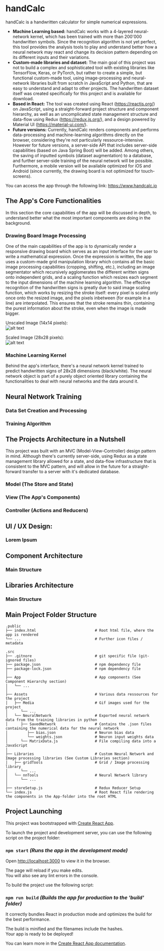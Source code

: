 # handCalc
handCalc is a handwritten calculator for simple numerical expressions. 
* **Machine Learning based:** handCalc works with a 4-layered neural-network kernel, which has been trained with more than 200'000 handwritten symbols. Since the recognition algorithm is not yet perfect, this tool provides the analysis tools to play and understand better how a neural network may react and change its decision pattern depending on its different inputs and their variations.
* **Custom-made libraries and dataset:** The main goal of this project was not to build a complex and sophisticated tool with existing libraries like TensorFlow, Keras, or PyTorch, but rather to create a simple, but functional custom-made tool, using image-processing and neural-network libraries built from scratch in JavaScript and Python, that are easy to understand and adapt to other projects. The handwritten dataset itself was created specifically for this project and is available for download. 
* **Based in React:** The tool was created using React (https://reactjs.org/) on JavaScript, using a straight-forward project structure and component hierarchy, as well as an uncomplicated state management structure and data-flow using Redux (https://redux.js.org/), and a design powered by Material UI (https://material-ui.com/).
* **Future versions:** Currently, handCalc renders components and performs data-processing and machine-learning algorithms directly on the browser, considering they're not particularly ressource-intensive. However for future versions, a server-side API that includes server-side capabilities (based on Java Spring Boot) will be added. Among others, the saving of inputted symbols (dataset augmentation) to a database, and further server-side training of the neural network will be possible. Furthermore, a mobile version will be available optimized for iOS and Android (since currently, the drawing board is not optimized for touch-screens).

You can access the app through the following link: https://www.handcalc.io

## The App's Core Functionalities
In this section the core capabilities of the app will be discussed in depth, to understand better what the most important components are doing in the background.

### Drawing Board Image Processing
One of the main capabilities of the app is to dynamically render a responsive drawing board which serves as an input interface for the user to write a mathematical expression. Once the expression is written, the app uses a custom-made grid manipulation library which contains all the basic image processing capabilities (cropping, shifting, etc.), including an image segmentator which recursively agglomerates the different written signs onto independent grids, and a scaling function which resizes each segment to the input dimensions of the machine learning algorithm. The effective recognition of the handwritten signs is greatly due to said image scaling function, which works by resizing the stroke itself: every pixel is scaled only once onto the resized image, and the pixels inbetween (for example in a line) are interpolated. This ensures that the stroke remains thin, containing the purest information about the stroke, even when the image is made bigger.  

Unscaled Image (14x14 pixels):<br/>
![alt text](https://github.com/michheusser/symbol-neural-network/blob/master/src/Assets/Media/7_unscaled.png)

Scaled Image (28x28 pixels):<br/>
![alt text](https://github.com/michheusser/symbol-neural-network/blob/master/src/Assets/Media/7_scaled.png)


### Machine Learning Kernel
Behind the app's interface, there's a neural network kernel trained to predict handwritten signs of 28x28 dimensions (black/white). The neural network object is part of a purely object oriented library containing the functionalities to deal with neural networks and the data around it. 




## Neural Network Training
### Data Set Creation and Processing
### Training Algorithm

## The Projects Architecture in a Nutshell
This project was built with an MVC (Model-View-Controller) design pattern in mind. Although there's currently server-side, using Redux as a state management library allowed for a state, and data-flow infrastructure that is consistent to the MVC pattern, and will allow in the future for a straight-forward transfer to a server with it's dedicated database.

### Model (The Store and State)
### View (The App's Components)
### Controller (Actions and Reducers)
## UI / UX Design:
### Lorem Ipsum

## Component Architecture
### Main Structure

## Libraries Architecture
### Main Structure

## Main Project Folder Structure
```
.public
├── index.html                           # Root html file, where the app is rendered
└── ...                                  # Further icon files / metadata

.src
├── .gitnore                             # git specific file (git-ignored files)
├── package.json                         # npm dependency file
├── package-lock.json                    # npm dependency file
│
├── App                                  # App components (See Component Hierarchy section)
│   └── ...                              
│
├── Assets                               # Various data ressources for the project
│   ├── Media                            # Gif images used for the project
│      └── ... 
│   └── NeuralNetwork                    # Exported neural network data from the training libraries in python
│      ├── SavedNetwork                  # Contains the .json files containing the numerical data for the neural network
│         ├── bias.json                  # Neuron bias data
│         └── weights.json               # Neuron input weights data
│      └── MatrixData.js                 # File compiling data into a JavaScript
│
├── Libraries                            # Custom Neural Network and Image processing libraries (See Custom Libraries section)
│   ├── gridTools                        # Grid / Image processing library
│      └── ... 
│   └── nnTools                          # Neural Network library
│      └── ...                           
│
├── storeSetup.js                        # Redux Reducer Setup
└── index.js                             # Root React file rendering the components in the App-folder into the root HTML

```
## Project Launching
This project was bootstrapped with [Create React App](https://github.com/facebook/create-react-app).

To launch the project and development server, you can use the following script on the project folder:
### **```npm start```** _(Runs the app in the development mode)_

Open [http://localhost:3000](http://localhost:3000) to view it in the browser.

The page will reload if you make edits.<br />
You will also see any lint errors in the console.

To build the project use the following script:
### **```npm run build```** _(Builds the app for production to the 'build' folder)_

It correctly bundles React in production mode and optimizes the build for the best performance.

The build is minified and the filenames include the hashes.<br />
Your app is ready to be deployed!

You can learn more in the [Create React App documentation](https://facebook.github.io/create-react-app/docs/getting-started).

